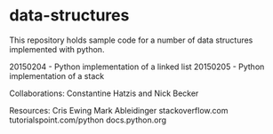 # data-structures

This repository holds sample code for a number of data structures implemented with python.

20150204 - Python implementation of a linked list 
20150205 - Python implementation of a stack


Collaborations:
Constantine Hatzis and Nick Becker

Resources:
Cris Ewing
Mark Ableidinger
stackoverflow.com
tutorialspoint.com/python
docs.python.org
